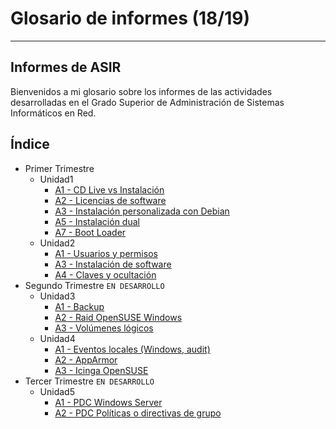 
# Glosario de informes (18/19)

---

## Informes de ASIR

Bienvenidos a mi glosario sobre los informes de las actividades desarrolladas en el Grado Superior de Administración de Sistemas Informáticos en Red.

## Índice

- Primer Trimestre
  - Unidad1
    - [A1 - CD Live vs Instalación](./PrimerTrimestre/Unidad1/A1_CDLive-vs-Instalacion)
    - [A2 - Licencias de software](./PrimerTrimestre/Unidad1/A2_Licencias-de-software)
    - [A3 - Instalación personalizada con Debian](./PrimerTrimestre/Unidad1/A3_Instalacion-personalizada-con-Debian)
    - [A5 - Instalación dual](./PrimerTrimestre/Unidad1/A5_Instalacion-dual)
    - [A7 - Boot Loader](./PrimerTrimestre/Unidad1/A7_Boot-Loader)
  - Unidad2
    - [A1 - Usuarios y permisos](./PrimerTrimestre/Unidad2/A1_Usuarios-y-permisos)
    - [A3 - Instalación de software](./PrimerTrimestre/Unidad2/A3_Instalacion-de-software)
    - [A4 - Claves y ocultación](./PrimerTrimestre/Unidad2/A4_Claves-y-ocultacion)
- Segundo Trimestre `EN DESARROLLO`
  - Unidad3
    - [A1 - Backup](./SegundoTrimestre/Unidad3/A1_Backup)
    - [A2 - Raid OpenSUSE Windows](./SegundoTrimestre/Unidad3/A2_Raid-OpenSUSE-y-Windows)
    - [A3 - Volúmenes lógicos](./SegundoTrimestre/Unidad3/A3_Volumenes-logicos)
  - Unidad4
    - [A1 - Eventos locales (Windows, audit)](./SegundoTrimestre/Unidad4/A1_Eventos-locales-Windows-audit)
    - [A2 - AppArmor](./SegundoTrimestre/Unidad4/A2_AppArmor)
    - [A3 - Icinga OpenSUSE](./SegundoTrimestre/Unidad4/A3_Icinga-OpenSUSE)
- Tercer Trimestre `EN DESARROLLO`
  - Unidad5
    - [A1 - PDC Windows Server](./TercerTrimestre/Unidad5/A1_PDC-Windows-Server)
    - [A2 - PDC Políticas o directivas de grupo](./TercerTrimestre/Unidad5/A2_PDC-politicas)

